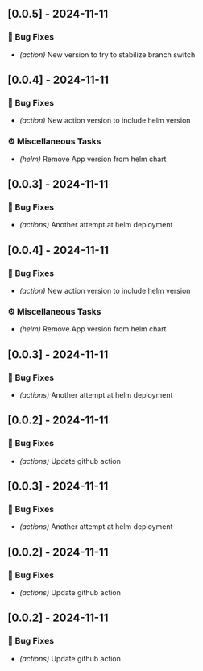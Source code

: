 
## [0.0.5] - 2024-11-11

### 🐛 Bug Fixes

- *(action)* New version to try to stabilize branch switch

## [0.0.4] - 2024-11-11

### 🐛 Bug Fixes

- *(action)* New action version to include helm version

### ⚙️ Miscellaneous Tasks

- *(helm)* Remove App version from helm chart

## [0.0.3] - 2024-11-11

### 🐛 Bug Fixes

- *(actions)* Another attempt at helm deployment



## [0.0.4] - 2024-11-11

### 🐛 Bug Fixes

- *(action)* New action version to include helm version

### ⚙️ Miscellaneous Tasks

- *(helm)* Remove App version from helm chart

## [0.0.3] - 2024-11-11

### 🐛 Bug Fixes

- *(actions)* Another attempt at helm deployment

## [0.0.2] - 2024-11-11

### 🐛 Bug Fixes

- *(actions)* Update github action



## [0.0.3] - 2024-11-11

### 🐛 Bug Fixes

- *(actions)* Another attempt at helm deployment

## [0.0.2] - 2024-11-11

### 🐛 Bug Fixes

- *(actions)* Update github action



## [0.0.2] - 2024-11-11

### 🐛 Bug Fixes

- *(actions)* Update github action


